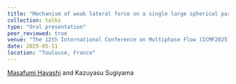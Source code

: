 ```yaml
---
title: "Mechanism of weak lateral force on a single large spherical particle in a square duct flow"
collection: talks
type: "Oral presentation"
peer_reviewed: true
venue: "The 12th International Conference on Multiphase Flow (ICMF2025)"
date: 2025-05-11
location: "Toulouse, France"
---
```


<u>Masafumi Hayashi</u> and Kazuyasu Sugiyama
